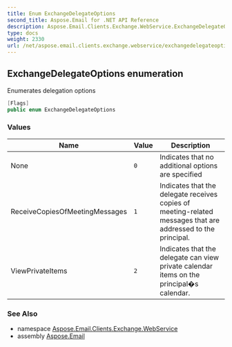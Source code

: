 ```yaml
---
title: Enum ExchangeDelegateOptions
second_title: Aspose.Email for .NET API Reference
description: Aspose.Email.Clients.Exchange.WebService.ExchangeDelegateOptions enum. Enumerates delegation options
type: docs
weight: 2330
url: /net/aspose.email.clients.exchange.webservice/exchangedelegateoptions/
---
```

## ExchangeDelegateOptions enumeration

Enumerates delegation options

```csharp
[Flags]
public enum ExchangeDelegateOptions
```

### Values

| Name | Value | Description |
| --- | --- | --- |
| None | `0` | Indicates that no additional options are specified |
| ReceiveCopiesOfMeetingMessages | `1` | Indicates that the delegate receives copies of meeting-related messages that are addressed to the principal. |
| ViewPrivateItems | `2` | Indicates that the delegate can view private calendar items on the principal�s calendar. |

### See Also

* namespace [Aspose.Email.Clients.Exchange.WebService](../../aspose.email.clients.exchange.webservice/)
* assembly [Aspose.Email](../../)


